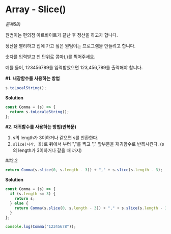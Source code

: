 # Array - Slice()

_문제58)_

원범이는 편의점 아르바이트가 끝난 후 정산을 하고자 합니다.

정산을 빨리하고 집에 가고 싶은 원범이는 프로그램을 만들려고 합니다.

숫자를 입력받고 천 단위로 콤마(,)를 찍어주세요.

예를 들어, 123456789를 입력받았으면 123,456,789를 출력해야 합니다.

**#1. 내장함수를 사용하는 방법**

```javascript
s.toLocalString();
```

**Solution**

```javascript
const Comma = (s) => {
  return s.toLocaleString();
};
```

**#2. 재귀함수를 사용하는 방법(반복문)**

1. s의 length가 3이하거나 같으면 s를 반환한다.
2. `slice(시작, 끝)`로 뒤에서 부터 ","를 찍고 "," 앞부분을 재귀함수로 반복시킨다. (s의 length가 3이하거나 같을 때 까지)

##2.2

```javascript
return Comma(s.slice(0, s.length - 3)) + "," + s.slice(s.length - 3);
```

**Solution**

```javascript
const Comma = (s) => {
  if (s.length <= 3) {
    return s;
  } else {
    return Comma(s.slice(0, s.length - 3)) + "," + s.slice(s.length - 3);
  }
};

console.log(Comma("12345678"));
```
